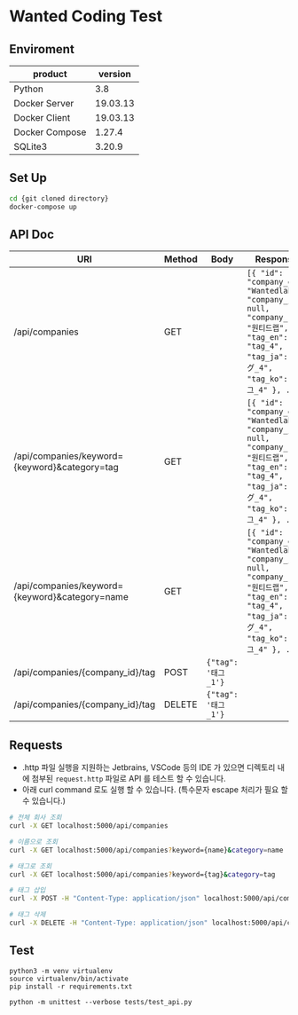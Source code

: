 # Wanted Coding Test

## Enviroment
| product        | version  |
|----------------|----------|
| Python         | 3.8      |
| Docker Server  | 19.03.13 |
| Docker Client  | 19.03.13 |
| Docker Compose | 1.27.4   |
| SQLite3        | 3.20.9   |

## Set Up
```bash
cd {git cloned directory}
docker-compose up
```

## API Doc
| URI                                            | Method   | Body                     | Response                                                                                                                                                   |
|------------------------------------------------|----------|--------------------------|------------------------------------------------------------------------------------------------------------------------------------------------------------|
| /api/companies                                 | GET      |                          | ``` [{ "id": 1, "company_en": "Wantedlab", "company_ja": null, "company_ko": "원티드랩", "tag_en": "tag_4", "tag_ja": "タグ_4", "tag_ko": "태그_4" }, ...] ```  |
| /api/companies/keyword={keyword}&category=tag  | GET      |                          | ``` [{ "id": 1, "company_en": "Wantedlab", "company_ja": null, "company_ko": "원티드랩", "tag_en": "tag_4", "tag_ja": "タグ_4", "tag_ko": "태그_4" }, ...] ```  |
| /api/companies/keyword={keyword}&category=name | GET      |                          | ``` [{ "id": 1, "company_en": "Wantedlab", "company_ja": null, "company_ko": "원티드랩", "tag_en": "tag_4", "tag_ja": "タグ_4", "tag_ko": "태그_4" }, ...] ```  |
| /api/companies/{company_id}/tag                | POST     | ``` {"tag": '태그_1'} ``` |                                                                                                                                                             |
| /api/companies/{company_id}/tag                | DELETE   | ``` {"tag": '태그_1'} ``` |                                                                                                                                                             |

## Requests
* .http 파일 실행을 지원하는 Jetbrains, VSCode 등의 IDE 가 있으면 디렉토리 내에 첨부된 <code>request.http</code> 파일로 API 를 테스트 할 수 있습니다.
* 아래 curl command 로도 실행 할 수 있습니다. (특수문자 escape 처리가 필요 할 수 있습니다.)
```bash
# 전체 회사 조회
curl -X GET localhost:5000/api/companies

# 이름으로 조회
curl -X GET localhost:5000/api/companies?keyword={name}&category=name

# 태그로 조회
curl -X GET localhost:5000/api/companies?keyword={tag}&category=tag

# 태그 삽입
curl -X POST -H "Content-Type: application/json" localhost:5000/api/companies/{company_id}/tag -d '{"tag":"태그_99"}'

# 태그 삭제
curl -X DELETE -H "Content-Type: application/json" localhost:5000/api/companies/{company_id}/tag -d '{"tag":"태그_99"}'
```

## Test
```
python3 -m venv virtualenv
source virtualenv/bin/activate
pip install -r requirements.txt

python -m unittest --verbose tests/test_api.py
```